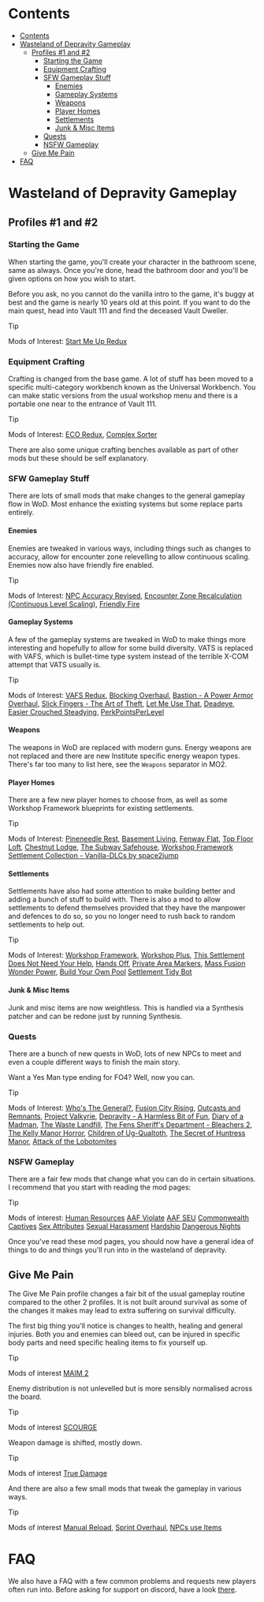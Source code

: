 # Contents
- [Contents](#contents)
- [Wasteland of Depravity Gameplay](#wasteland-of-depravity-gameplay)
  - [Profiles #1 and #2](#profiles-1-and-2)
    - [Starting the Game](#starting-the-game)
    - [Equipment Crafting](#equipment-crafting)
    - [SFW Gameplay Stuff](#sfw-gameplay-stuff)
      - [Enemies](#enemies)
      - [Gameplay Systems](#gameplay-systems)
      - [Weapons](#weapons)
      - [Player Homes](#player-homes)
      - [Settlements](#settlements)
      - [Junk \& Misc Items](#junk--misc-items)
    - [Quests](#quests)
    - [NSFW Gameplay](#nsfw-gameplay)
  - [Give Me Pain](#give-me-pain)
- [FAQ](#faq)

# Wasteland of Depravity Gameplay

## Profiles #1 and #2

### Starting the Game
When starting the game, you'll create your character in the bathroom scene, same as always. Once you're done, head the bathroom door and you'll be given options on how you wish to start. 

Before you ask, no you cannot do the vanilla intro to the game, it's buggy at best and the game is nearly 10 years old at this point. If you want to do the main quest, head into Vault 111 and find the deceased Vault Dweller.

> [!TIP]
> Mods of Interest: 
> [Start Me Up Redux](https://www.nexusmods.com/fallout4/mods/56984)

### Equipment Crafting
Crafting is changed from the base game. A lot of stuff has been moved to a specific multi-category workbench known as the Universal Workbench. You can make static versions from the usual workshop menu and there is a portable one near to the entrance of Vault 111.

> [!TIP]
> Mods of Interest: 
> [ECO Redux](https://www.nexusmods.com/fallout4/mods/67679), 
> [Complex Sorter](https://www.nexusmods.com/fallout4/mods/48826)

There are also some unique crafting benches available as part of other mods but these should be self explanatory.

### SFW Gameplay Stuff
There are lots of small mods that make changes to the general gameplay flow in WoD. Most enhance the existing systems but some replace parts entirely.

#### Enemies
Enemies are tweaked in various ways, including things such as changes to accuracy, allow for encounter zone relevelling to allow continuous scaling. Enemies now also have friendly fire enabled.

> [!TIP]
> Mods of Interest: 
> [NPC Accuracy Revised](https://www.nexusmods.com/fallout4/mods/58451), 
> [Encounter Zone Recalculation (Continuous Level Scaling)](https://www.nexusmods.com/fallout4/mods/45674), 
> [Friendly Fire](https://www.nexusmods.com/fallout4/mods/74000)

#### Gameplay Systems
A few of the gameplay systems are tweaked in WoD to make things more interesting and hopefully to allow for some build diversity. VATS is replaced with VAFS, which is bullet-time type system instead of the terrible X-COM attempt that VATS usually is.

> [!TIP]
> Mods of Interest: 
> [VAFS Redux](https://www.nexusmods.com/fallout4/mods/36519),
> [Blocking Overhaul](https://www.nexusmods.com/fallout4/mods/73333),
> [Bastion - A Power Armor Overhaul](https://www.nexusmods.com/fallout4/mods/75184),
> [Slick Fingers - The Art of Theft](https://www.nexusmods.com/fallout4/mods/74305),
> [Let Me Use That](https://www.nexusmods.com/fallout4/mods/74440),
> [Deadeye](https://www.nexusmods.com/fallout4/mods/75439),
> [Easier Crouched Steadying](https://www.nexusmods.com/fallout4/mods/74441),
> [PerkPointsPerLevel](https://www.nexusmods.com/fallout4/mods/3938)

#### Weapons
The weapons in WoD are replaced with modern guns. Energy weapons are not replaced and there are new Institute specific energy weapon types. There's far too many to list here, see the `Weapons` separator in MO2.

#### Player Homes
There are a few new player homes to choose from, as well as some Workshop Framework blueprints for existing settlements.

> [!TIP]
> Mods of Interest: 
> [Pineneedle Rest](https://www.nexusmods.com/fallout4/mods/60181),
> [Basement Living](https://www.nexusmods.com/fallout4/mods/10967),
> [Fenway Flat](https://www.nexusmods.com/fallout4/mods/58747),
> [Top Floor Loft](https://www.nexusmods.com/fallout4/mods/67032),
> [Chestnut Lodge](https://www.nexusmods.com/fallout4/mods/25033),
> [The Subway Safehouse](https://web.archive.org/web/20231029152710/https://www.nexusmods.com/fallout4/mods/35255),
> [Workshop Framework Settlement Collection - Vanilla-DLCs by space2jump](https://www.nexusmods.com/fallout4/mods/66509)

#### Settlements
Settlements have also had some attention to make building better and adding a bunch of stuff to build with. There is also a mod to allow settlements to defend themselves provided that they have the manpower and defences to do so, so you no longer need to rush back to random settlements to help out.

> [!TIP]
> Mods of Interest: 
> [Workshop Framework](https://www.nexusmods.com/fallout4/mods/35004),
> [Workshop Plus](https://www.nexusmods.com/fallout4/mods/35005),
> [This Settlement Does Not Need Your Help](https://www.nexusmods.com/fallout4/mods/63998),
> [Hands Off](https://www.nexusmods.com/fallout4/mods/26171),
> [Private Area Markers](https://www.nexusmods.com/fallout4/mods/26377),
> [Mass Fusion Wonder Power](https://www.nexusmods.com/fallout4/mods/37486),
> [Build Your Own Pool](https://www.nexusmods.com/fallout4/mods/13316)
> [Settlement Tidy Bot](https://www.nexusmods.com/fallout4/mods/33217)

#### Junk & Misc Items
Junk and misc items are now weightless. This is handled via a Synthesis patcher and can be redone just by running Synthesis.

### Quests
There are a bunch of new quests in WoD, lots of new NPCs to meet and even a couple different ways to finish the main story.

Want a Yes Man type ending for FO4? Well, now you can.

> [!TIP]
> Mods of Interest: 
> [Who's The General?](https://www.nexusmods.com/fallout4/mods/59019),
> [Fusion City Rising](https://www.nexusmods.com/fallout4/mods/16423),
> [Outcasts and Remnants](https://www.nexusmods.com/fallout4/mods/21469),
> [Project Valkyrie](https://www.nexusmods.com/fallout4/mods/28085),
> [Depravity - A Harmless Bit of Fun](https://www.nexusmods.com/fallout4/mods/35513),
> [Diary of a Madman](https://www.nexusmods.com/fallout4/mods/45546),
> [The Waste Landfill](https://www.nexusmods.com/fallout4/mods/35344),
> [The Fens Sheriff's Department - Bleachers 2](https://www.nexusmods.com/fallout4/mods/68276),
> [The Kelly Manor Horror](https://www.nexusmods.com/fallout4/mods/27657),
> [Children of Ug-Qualtoth](https://www.nexusmods.com/fallout4/mods/43527),
> [The Secret of Huntress Manor](https://www.nexusmods.com/fallout4/mods/27311),
> [Attack of the Lobotomites](https://www.nexusmods.com/fallout4/mods/51787)

### NSFW Gameplay
There are a fair few mods that change what you can do in certain situations. I recommend that you start with reading the mod pages:

> [!TIP]
> Mods of interest:
> [Human Resources](https://www.loverslab.com/topic/156546-human-resources/)
> [AAF Violate](https://www.loverslab.com/files/file/6657-aaf-violate/)
> [AAF SEU](https://www.loverslab.com/files/file/7281-aaf-sex-em-up/)
> [Commonwealth Captives](https://www.loverslab.com/files/file/14493-commonwealth-captives/)
> [Sex Attributes](https://www.loverslab.com/files/file/5436-aaf-sex-attributes-framework-4172023/)
> [Sexual Harassment](https://www.loverslab.com/files/file/5487-aaf-sexual-harassment-6242023/)
> [Hardship](https://www.loverslab.com/files/file/10387-aaf-hardship-beggar-whore/)
> [Dangerous Nights](https://www.loverslab.com/files/file/12719-aaf-dangerous-nights/)

Once you've read these mod pages, you should now have a general idea of things to do and things you'll run into in the wasteland of depravity.

## Give Me Pain
The Give Me Pain profile changes a fair bit of the usual gameplay routine compared to the other 2 profiles. It is not built around survival as some of the changes it makes may lead to extra suffering on survival difficulty.

The first big thing you'll notice is changes to health, healing and general injuries. Both you and enemies can bleed out, can be injured in specific body parts and need specific healing items to fix yourself up.

> [!TIP]
> Mods of interest
> [MAIM 2](https://www.nexusmods.com/fallout4/mods/58964)

Enemy distribution is not unlevelled but is more sensibly normalised across the board.

> [!TIP]
> Mods of interest
> [SCOURGE](https://www.nexusmods.com/fallout4/mods/60917)

Weapon damage is shifted, mostly down.

> [!TIP]
> Mods of interest
> [True Damage](https://www.nexusmods.com/fallout4/mods/66071)

And there are also a few small mods that tweak the gameplay in various ways.

> [!TIP]
> Mods of interest
> [Manual Reload](https://www.nexusmods.com/fallout4/mods/76076),
> [Sprint Overhaul](https://www.nexusmods.com/fallout4/mods/74444),
> [NPCs use Items](https://www.nexusmods.com/fallout4/mods/73717)

# FAQ
We also have a FAQ with a few common problems and requests new players often run into.
Before asking for support on discord, have a look [there](FAQ.md).